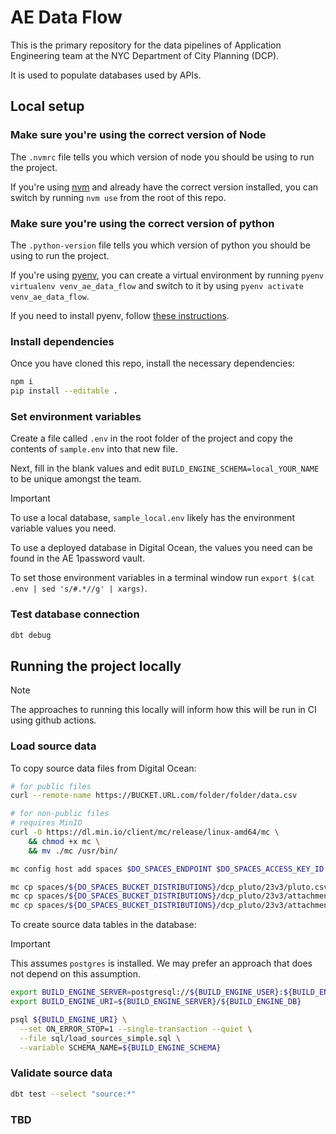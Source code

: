 # AE Data Flow

This is the primary repository for the data pipelines of Application Engineering team at the NYC Department of City Planning (DCP).

It is used to populate databases used by APIs.

## Local setup

### Make sure you're using the correct version of Node

The `.nvmrc` file tells you which version of node you should be using to run the project.

If you're using [nvm](https://github.com/nvm-sh/nvm) and already have the correct version installed, you can switch by running `nvm use` from the root of this repo.

### Make sure you're using the correct version of python

The `.python-version` file tells you which version of python you should be using to run the project.

If you're using [pyenv](https://github.com/pyenv/pyenv), you can create a virtual environment by running `pyenv virtualenv venv_ae_data_flow` and switch to it by using `pyenv activate venv_ae_data_flow`.

If you need to install pyenv, follow [these instructions](https://github.com/pyenv/pyenv?tab=readme-ov-file#installation).

### Install dependencies

Once you have cloned this repo, install the necessary dependencies:

```bash
npm i
pip install --editable .
```

### Set environment variables

Create a file called `.env` in the root folder of the project and copy the contents of `sample.env` into that new file.

Next, fill in the blank values and edit `BUILD_ENGINE_SCHEMA=local_YOUR_NAME` to be unique amongst the team.

> [!IMPORTANT]
> To use a local database, `sample_local.env` likely has the environment variable values you need.
>
> To use a deployed database in Digital Ocean, the values you need can be found in the AE 1password vault.

To set those environment variables in a terminal window run `export $(cat .env | sed 's/#.*//g' | xargs)`.

### Test database connection

```bash
dbt debug
```

## Running the project locally

> [!NOTE]
> The approaches to running this locally will inform how this will be run in CI using github actions.

### Load source data

To copy source data files from Digital Ocean:

```bash
# for public files
curl --remote-name https://BUCKET.URL.com/folder/folder/data.csv

# for non-public files
# requires MinIO
curl -O https://dl.min.io/client/mc/release/linux-amd64/mc \
    && chmod +x mc \
    && mv ./mc /usr/bin/

mc config host add spaces $DO_SPACES_ENDPOINT $DO_SPACES_ACCESS_KEY_ID $DO_SPACES_SECRET_ACCESS_KEY --api S3v4

mc cp spaces/${DO_SPACES_BUCKET_DISTRIBUTIONS}/dcp_pluto/23v3/pluto.csv pluto.csv
mc cp spaces/${DO_SPACES_BUCKET_DISTRIBUTIONS}/dcp_pluto/23v3/attachments/zoning_districts.csv zoning_districts.csv
mc cp spaces/${DO_SPACES_BUCKET_DISTRIBUTIONS}/dcp_pluto/23v3/attachments/source_data_versions.csv source_data_versions.csv
```

To create source data tables in the database:

> [!IMPORTANT]
> This assumes `postgres` is installed. We may prefer an approach that does not depend on this assumption.

```bash
export BUILD_ENGINE_SERVER=postgresql://${BUILD_ENGINE_USER}:${BUILD_ENGINE_PASSWORD}@${BUILD_ENGINE_HOST}:${BUILD_ENGINE_PORT}
export BUILD_ENGINE_URI=${BUILD_ENGINE_SERVER}/${BUILD_ENGINE_DB}

psql ${BUILD_ENGINE_URI} \
  --set ON_ERROR_STOP=1 --single-transaction --quiet \
  --file sql/load_sources_simple.sql \
  --variable SCHEMA_NAME=${BUILD_ENGINE_SCHEMA}
```

### Validate source data

```bash
dbt test --select "source:*"
```

### TBD

